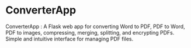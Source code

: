 # ConverterApp
ConverterApp : A Flask web app for converting Word to PDF, PDF to Word, PDF to images, compressing, merging, splitting, and encrypting PDFs. Simple and intuitive interface for managing PDF files.
